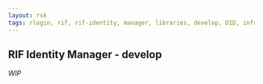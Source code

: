 ```yaml
---
layout: rsk
tags: rlogin, rif, rif-identity, manager, libraries, develop, DID, infrastructure, mobile, protocols, mvp, design, rbtc, defi, decentralized, quick-start, guides, tutorial, networks, dapps, tools, rsk, ethereum, smart-contracts, install, get-started, how-to, mainnet, testnet, contracts, wallets, web3, crypto
---
```


## RIF Identity Manager - develop

*WIP*

